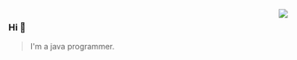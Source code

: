 <img align="right" src="https://github-readme-stats-git-masterrstaa-rickstaa.vercel.app/api?username=nekolr&show_icons=true&hide_title=true" />


### Hi 👋

> I'm a java programmer.
